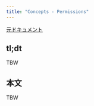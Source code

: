 ```yaml
---
title: "Concepts - Permissions"
---
```


[元ドキュメント](https://docs.aws.amazon.com/cdk/v2/guide/permissions.html)

## tl;dt

TBW

## 本文

TBW
